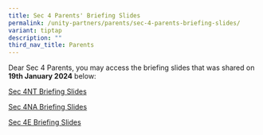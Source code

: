 ```yaml
---
title: Sec 4 Parents' Briefing Slides
permalink: /unity-partners/parents/sec-4-parents-briefing-slides/
variant: tiptap
description: ""
third_nav_title: Parents
---
```

<p>Dear Sec 4 Parents, you may access the briefing slides that was shared on <strong>19th January 2024</strong> below:</p><p></p><p><a href="https://online.fliphtml5.com/xkkgy/kihz/" rel="noopener noreferrer nofollow" target="_blank">Sec 4NT Briefing Slides</a></p><p></p><p><a href="https://online.fliphtml5.com/xkkgy/zeyh/" rel="noopener noreferrer nofollow" target="_blank">Sec 4NA Briefing Slides</a></p><p></p><p><a href="https://online.fliphtml5.com/xkkgy/eeco/" rel="noopener noreferrer nofollow" target="_blank">Sec 4E Briefing Slides</a></p>